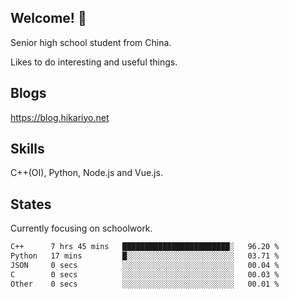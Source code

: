 ## Welcome! 👋

Senior high school student from China.

Likes to do interesting and useful things.

## Blogs

https://blog.hikariyo.net

## Skills

C++(OI), Python, Node.js and Vue.js.

## States

Currently focusing on schoolwork.

<!--START_SECTION:waka-->

```txt
C++      7 hrs 45 mins   ████████████████████████░   96.20 %
Python   17 mins         █░░░░░░░░░░░░░░░░░░░░░░░░   03.71 %
JSON     0 secs          ░░░░░░░░░░░░░░░░░░░░░░░░░   00.04 %
C        0 secs          ░░░░░░░░░░░░░░░░░░░░░░░░░   00.03 %
Other    0 secs          ░░░░░░░░░░░░░░░░░░░░░░░░░   00.01 %
```

<!--END_SECTION:waka-->

